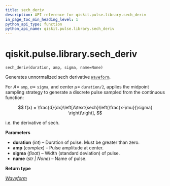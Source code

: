 ```yaml
---
title: sech_deriv
description: API reference for qiskit.pulse.library.sech_deriv
in_page_toc_min_heading_level: 1
python_api_type: function
python_api_name: qiskit.pulse.library.sech_deriv
---
```


<span id="qiskit-pulse-library-sech-deriv" />

# qiskit.pulse.library.sech\_deriv

<span id="qiskit.pulse.library.sech_deriv" />

`sech_deriv(duration, amp, sigma, name=None)`

Generates unnormalized sech derivative [`Waveform`](qiskit.pulse.library.Waveform "qiskit.pulse.library.Waveform").

For $A=$ `amp`, $\sigma=$ `sigma`, and center $\mu=$ `duration/2`, applies the midpoint sampling strategy to generate a discrete pulse sampled from the continuous function:

$$
f(x) = \frac{d}{dx}\left[A\text{sech}\left(\frac{x-\mu}{\sigma} \right)\right],
$$

i.e. the derivative of $\text{sech}$.

**Parameters**

*   **duration** (*int*) – Duration of pulse. Must be greater than zero.
*   **amp** (*complex*) – Pulse amplitude at center.
*   **sigma** (*float*) – Width (standard deviation) of pulse.
*   **name** (*str | None*) – Name of pulse.

**Return type**

[*Waveform*](qiskit.pulse.library.Waveform "qiskit.pulse.library.waveform.Waveform")

